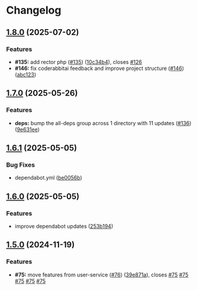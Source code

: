 # Changelog

## [1.8.0](https://github.com/VilnaCRM-Org/php-service-template/compare/v1.7.0...v1.8.0) (2025-07-02)

### Features

* **#135:** add rector php ([#135](https://github.com/VilnaCRM-Org/php-service-template/issues/135)) ([10c34b4](https://github.com/VilnaCRM-Org/php-service-template/commit/10c34b4be0c8cda8cf3c4eadf84c172bfa5abc21)), closes [#126](https://github.com/VilnaCRM-Org/php-service-template/issues/126)
* **#146:** fix coderabbitai feedback and improve project structure ([#146](https://github.com/VilnaCRM-Org/php-service-template/issues/146)) ([abc123](https://github.com/VilnaCRM-Org/php-service-template/commit/abc123))

## [1.7.0](https://github.com/VilnaCRM-Org/php-service-template/compare/v1.6.1...v1.7.0) (2025-05-26)

### Features

* **deps:** bump the all-deps group across 1 directory with 11 updates ([#136](https://github.com/VilnaCRM-Org/php-service-template/issues/136)) ([9e631ee](https://github.com/VilnaCRM-Org/php-service-template/commit/9e631ee0732cfd6cfe9cccc5d546fe3d929b10aa))

## [1.6.1](https://github.com/VilnaCRM-Org/php-service-template/compare/v1.6.0...v1.6.1) (2025-05-05)

### Bug Fixes

* dependabot.yml ([be0056b](https://github.com/VilnaCRM-Org/php-service-template/commit/be0056bf3f16bb79826d51b6aadf42aa3d729437))

## [1.6.0](https://github.com/VilnaCRM-Org/php-service-template/compare/v1.5.0...v1.6.0) (2025-05-05)

### Features

* improve dependabot updates ([253b194](https://github.com/VilnaCRM-Org/php-service-template/commit/253b19476e38bb5be219488eb54f5d33f78da2b3))

## [1.5.0](https://github.com/VilnaCRM-Org/php-service-template/compare/v1.4.0...v1.5.0) (2024-11-19)

### Features

* **#75:** move features from user-service ([#76](https://github.com/VilnaCRM-Org/php-service-template/issues/76)) ([39e871a](https://github.com/VilnaCRM-Org/php-service-template/commit/39e871a0d22fbde803319a3d3b97ee8d230e9744)), closes [#75](https://github.com/VilnaCRM-Org/php-service-template/issues/75) [#75](https://github.com/VilnaCRM-Org/php-service-template/issues/75) [#75](https://github.com/VilnaCRM-Org/php-service-template/issues/75) [#75](https://github.com/VilnaCRM-Org/php-service-template/issues/75) [#75](https://github.com/VilnaCRM-Org/php-service-template/issues/75)
